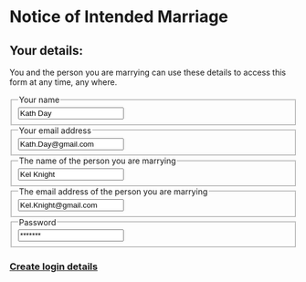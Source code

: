 <h1> Notice of Intended Marriage </h1>
<h2> Your details: </h2>

You and the person you are marrying can use these details to access this form at any time, any where.

<div class="nsw-forms">
        <div class="nsw-form-group">
            <fieldset class="nsw-form-fieldset">
            <legend>
            <span class="nsw-form-legend-text">Your name</span>
            </legend>
            <div class="nsw-form-text">
               <input class="nsw-form-text__input" type="text" name="{name}" id="{name1}" value="Kath Day">
            </div>
           </fieldset>
        </div>
    </div>
<div class="nsw-forms">
        <div class="nsw-form-group">
            <fieldset class="nsw-form-fieldset">
            <legend>
            <span class="nsw-form-legend-text">Your email address</span>
            </legend>
            <div class="nsw-form-text">
               <input class="nsw-form-text__input" type="text" name="{emailaddress}" id="{email1}" value="Kath.Day@gmail.com">
            </div>
           </fieldset>
        </div>
    </div>
<div class="nsw-forms">
        <div class="nsw-form-group">
            <fieldset class="nsw-form-fieldset">
            <legend>
            <span class="nsw-form-legend-text">The name of the person you are marrying</span>
            </legend>
            <div class="nsw-form-text">
               <input class="nsw-form-text__input" type="text" name="{name}" id="{name2}" value="Kel Knight">
            </div>
           </fieldset>
        </div>
    </div>
<div class="nsw-forms">
        <div class="nsw-form-group">
            <fieldset class="nsw-form-fieldset">
            <legend>
            <span class="nsw-form-legend-text">The email address of the person you are marrying</span>
            </legend>
            <div class="nsw-form-text">
               <input class="nsw-form-text__input" type="text" name="{emailaddress}" id="{email2}" value="Kel.Knight@gmail.com">
            </div>
           </fieldset>
        </div>
    </div>
<div class="nsw-forms">
        <div class="nsw-form-group">
            <fieldset class="nsw-form-fieldset">
            <legend>
            <span class="nsw-form-legend-text">Password</span>
            </legend>
            <div class="nsw-form-text">
               <input class="nsw-form-text__input" type="text" name="{password}" id="{password}" value="*******">
            </div>
           </fieldset>
        </div>
    </div>

<h3>
<a href="https://clairehanna.github.io/NOIM-Prototype/accountsubmit/" class="nsw-button nsw-button--primary">Create login details</a>        
       </h3>
